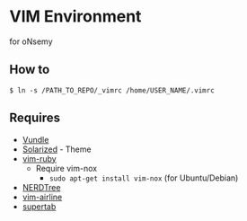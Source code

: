 # VIM Environment
for oNsemy

## How to
```$ ln -s /PATH_TO_REPO/_vimrc /home/USER_NAME/.vimrc```

## Requires
- [Vundle](https://github.com/VundleVim/Vundle.vim)
- [Solarized](http://vimawesome.com/plugin/vim-colors-solarized-ours) - Theme
- [vim-ruby](https://github.com/vim-ruby/vim-ruby)
  - Require vim-nox
    - ```sudo apt-get install vim-nox``` (for Ubuntu/Debian)
- [NERDTree](http://vimawesome.com/plugin/nerdtree-red)
- [vim-airline](http://vimawesome.com/plugin/vim-airline)
- [supertab](https://github.com/ervandew/supertab)
